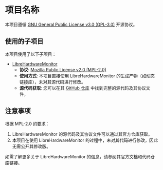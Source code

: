 # 项目名称

本项目遵循 [GNU General Public License v3.0 (GPL-3.0)](https://www.gnu.org/licenses/gpl-3.0.html) 开源协议。

## 使用的子项目

本项目使用了以下子项目：

- [LibreHardwareMonitor](https://github.com/LibreHardwareMonitor/LibreHardwareMonitor)  
  - **协议**: [Mozilla Public License v2.0 (MPL-2.0)](https://mozilla.org/MPL/2.0/)
  - **使用方式**: 本项目直接使用 LibreHardwareMonitor 的生成产物（如动态链接库），未对其源代码进行修改。
  - **源代码获取**: 您可以在其 [GitHub 仓库](https://github.com/LibreHardwareMonitor/LibreHardwareMonitor) 中找到完整的源代码及其协议文件。

## 注意事项

根据 MPL-2.0 的要求：
1. LibreHardwareMonitor 的源代码及其协议文件可以通过其官方仓库获取。
2. 本项目在使用 LibreHardwareMonitor 的过程中，未对其代码进行修改，因此无需公开其修改版。

如需了解更多关于 LibreHardwareMonitor 的信息，请参阅其官方文档和代码仓库链接。
